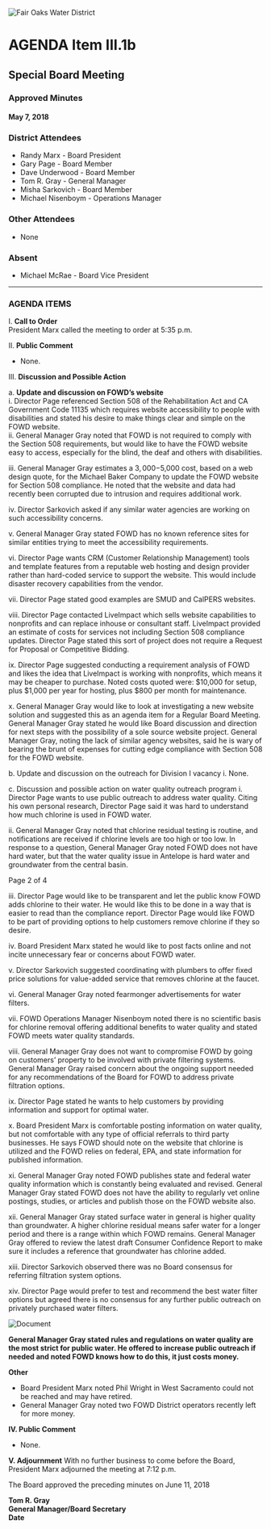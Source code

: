 <!-- Page 1 -->
![Fair Oaks Water District](https://via.placeholder.com/150)

# AGENDA Item III.1b
## Special Board Meeting
### Approved Minutes
#### May 7, 2018

### District Attendees
- Randy Marx - Board President
- Gary Page - Board Member
- Dave Underwood - Board Member
- Tom R. Gray - General Manager
- Misha Sarkovich - Board Member
- Michael Nisenboym - Operations Manager

### Other Attendees
- None

### Absent
- Michael McRae - Board Vice President

---

### AGENDA ITEMS

I. **Call to Order**  
President Marx called the meeting to order at 5:35 p.m.

II. **Public Comment**  
- None.

III. **Discussion and Possible Action**

a. **Update and discussion on FOWD’s website**  
   i. Director Page referenced Section 508 of the Rehabilitation Act and CA Government Code 11135 which requires website accessibility to people with disabilities and stated his desire to make things clear and simple on the FOWD website.  
   ii. General Manager Gray noted that FOWD is not required to comply with the Section 508 requirements, but would like to have the FOWD website easy to access, especially for the blind, the deaf and others with disabilities.
<!-- Page 2 -->
iii. General Manager Gray estimates a $3,000-$5,000 cost, based on a web design quote, for the Michael Baker Company to update the FOWD website for Section 508 compliance. He noted that the website and data had recently been corrupted due to intrusion and requires additional work.

iv. Director Sarkovich asked if any similar water agencies are working on such accessibility concerns.

v. General Manager Gray stated FOWD has no known reference sites for similar entities trying to meet the accessibility requirements.

vi. Director Page wants CRM (Customer Relationship Management) tools and template features from a reputable web hosting and design provider rather than hard-coded service to support the website. This would include disaster recovery capabilities from the vendor.

vii. Director Page stated good examples are SMUD and CalPERS websites.

viii. Director Page contacted LiveImpact which sells website capabilities to nonprofits and can replace inhouse or consultant staff. LiveImpact provided an estimate of costs for services not including Section 508 compliance updates. Director Page stated this sort of project does not require a Request for Proposal or Competitive Bidding.

ix. Director Page suggested conducting a requirement analysis of FOWD and likes the idea that LiveImpact is working with nonprofits, which means it may be cheaper to purchase. Noted costs quoted were: $10,000 for setup, plus $1,000 per year for hosting, plus $800 per month for maintenance.

x. General Manager Gray would like to look at investigating a new website solution and suggested this as an agenda item for a Regular Board Meeting. General Manager Gray stated he would like Board discussion and direction for next steps with the possibility of a sole source website project. General Manager Gray, noting the lack of similar agency websites, said he is wary of bearing the brunt of expenses for cutting edge compliance with Section 508 for the FOWD website.

b. Update and discussion on the outreach for Division I vacancy
i. None.

c. Discussion and possible action on water quality outreach program
i. Director Page wants to use public outreach to address water quality. Citing his own personal research, Director Page said it was hard to understand how much chlorine is used in FOWD water.

ii. General Manager Gray noted that chlorine residual testing is routine, and notifications are received if chlorine levels are too high or too low. In response to a question, General Manager Gray noted FOWD does not have hard water, but that the water quality issue in Antelope is hard water and groundwater from the central basin.

Page 2 of 4
<!-- Page 3 -->
iii. Director Page would like to be transparent and let the public know FOWD adds chlorine to their water. He would like this to be done in a way that is easier to read than the compliance report. Director Page would like FOWD to be part of providing options to help customers remove chlorine if they so desire.

iv. Board President Marx stated he would like to post facts online and not incite unnecessary fear or concerns about FOWD water.

v. Director Sarkovich suggested coordinating with plumbers to offer fixed price solutions for value-added service that removes chlorine at the faucet.

vi. General Manager Gray noted fearmonger advertisements for water filters.

vii. FOWD Operations Manager Nisenboym noted there is no scientific basis for chlorine removal offering additional benefits to water quality and stated FOWD meets water quality standards.

viii. General Manager Gray does not want to compromise FOWD by going on customers’ property to be involved with private filtering systems. General Manager Gray raised concern about the ongoing support needed for any recommendations of the Board for FOWD to address private filtration options.

ix. Director Page stated he wants to help customers by providing information and support for optimal water.

x. Board President Marx is comfortable posting information on water quality, but not comfortable with any type of official referrals to third party businesses. He says FOWD should note on the website that chlorine is utilized and the FOWD relies on federal, EPA, and state information for published information.

xi. General Manager Gray noted FOWD publishes state and federal water quality information which is constantly being evaluated and revised. General Manager Gray stated FOWD does not have the ability to regularly vet online postings, studies, or articles and publish those on the FOWD website also.

xii. General Manager Gray stated surface water in general is higher quality than groundwater. A higher chlorine residual means safer water for a longer period and there is a range within which FOWD remains. General Manager Gray offered to review the latest draft Consumer Confidence Report to make sure it includes a reference that groundwater has chlorine added.

xiii. Director Sarkovich observed there was no Board consensus for referring filtration system options.

xiv. Director Page would prefer to test and recommend the best water filter options but agreed there is no consensus for any further public outreach on privately purchased water filters.
<!-- Page 4 -->
![Document](https://via.placeholder.com/993x768.png?text=Document+Image)

**General Manager Gray stated rules and regulations on water quality are the most strict for public water. He offered to increase public outreach if needed and noted FOWD knows how to do this, it just costs money.**

**Other**
- Board President Marx noted Phil Wright in West Sacramento could not be reached and may have retired.
- General Manager Gray noted two FOWD District operators recently left for more money.

**IV. Public Comment**
- None.

**V. Adjournment**
With no further business to come before the Board, President Marx adjourned the meeting at 7:12 p.m.

The Board approved the preceding minutes on June 11, 2018

**Tom R. Gray**  
**General Manager/Board Secretary**  
**Date**  
